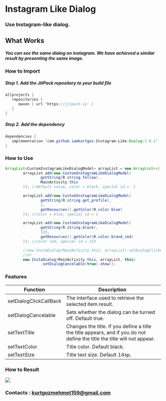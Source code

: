 # Instagram Like Dialog
### Use Instagram-like dialog.

## What Works

##### You can see the same dialog on instagram. We have achieved a similar result by presenting the same image.

### How to Import
##### Step 1. Add the JitPack repository to your build file
```java
allprojects {
   repositories {
      maven { url 'https://jitpack.io' }
   }
}
```

##### Step 2. Add the dependency
```java
dependencies {
   implementation 'com.github.iamkurtgoz:Instagram-Like-Dialog:1.0.1'
}
```

### How to Use
```java
ArrayList<CustomInstagramLikeDialogModel> arrayList = new ArrayList<>();
        arrayList.add(new CustomInstagramLikeDialogModel(
                getString(R.string.follow),
                MainActivity.this
        )); //default value, color = black, special id = -1

        arrayList.add(new CustomInstagramLikeDialogModel(
                getString(R.string.get_profile),
                1,
                getResources().getColor(R.color.blue)
        )); //color = blue, special id = 1

        arrayList.add(new CustomInstagramLikeDialogModel(
                getString(R.string.block),
                123,
                getResources().getColor(R.color.brand_red)
        )); //color red, special id = 123

        //new InstaDialog(MainActivity.this, arrayList).setDialogClickCallBack(this).show();
        //or
        new InstaDialog(MainActivity.this, arrayList, this)
                .setDialogCancelable(true).show();
```
### Features

Function  | Description
------------- | -------------
setDialogClickCallBack  | The interface used to retrieve the selected item result.
setDialogCancelable | Sets whether the dialog can be turned off. Default true.
setTextTitle | Changes the title. If you define a title the title appears, and if you do not define the title the title will not appear.
setTextColor | Title color. Default black.
setTextSize | Title text size. Default 14sp.


### How to Result
![](https://github.com/iamkurtgoz/Instagram-Like-Dialog/raw/master/ss/ss_device.png)





### Contacts : kurtgozmehmet159@gmail.com
